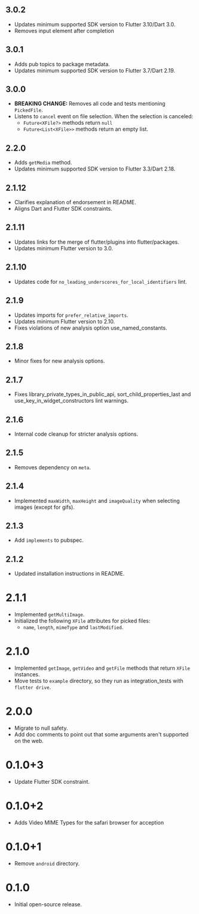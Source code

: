 ## 3.0.2

* Updates minimum supported SDK version to Flutter 3.10/Dart 3.0.
* Removes input element after completion

## 3.0.1

* Adds pub topics to package metadata.
* Updates minimum supported SDK version to Flutter 3.7/Dart 2.19.

## 3.0.0

* **BREAKING CHANGE:** Removes all code and tests mentioning `PickedFile`.
* Listens to `cancel` event on file selection. When the selection is canceled:
  * `Future<XFile?>` methods return `null`
  * `Future<List<XFile>>` methods return an empty list.

## 2.2.0

* Adds `getMedia` method.
* Updates minimum supported SDK version to Flutter 3.3/Dart 2.18.

## 2.1.12

* Clarifies explanation of endorsement in README.
* Aligns Dart and Flutter SDK constraints.

## 2.1.11

* Updates links for the merge of flutter/plugins into flutter/packages.
* Updates minimum Flutter version to 3.0.

## 2.1.10

* Updates code for `no_leading_underscores_for_local_identifiers` lint.

## 2.1.9

* Updates imports for `prefer_relative_imports`.
* Updates minimum Flutter version to 2.10.
* Fixes violations of new analysis option use_named_constants.

## 2.1.8

* Minor fixes for new analysis options.

## 2.1.7

* Fixes library_private_types_in_public_api, sort_child_properties_last and use_key_in_widget_constructors
  lint warnings.

## 2.1.6

* Internal code cleanup for stricter analysis options.

## 2.1.5

* Removes dependency on `meta`.

## 2.1.4

* Implemented `maxWidth`, `maxHeight` and `imageQuality` when selecting images
  (except for gifs).

## 2.1.3

* Add `implements` to pubspec.

## 2.1.2

* Updated installation instructions in README.

# 2.1.1

* Implemented `getMultiImage`.
* Initialized the following `XFile` attributes for picked files:
  * `name`, `length`, `mimeType` and `lastModified`.

# 2.1.0

* Implemented `getImage`, `getVideo` and `getFile` methods that return `XFile` instances.
* Move tests to `example` directory, so they run as integration_tests with `flutter drive`.

# 2.0.0

* Migrate to null safety.
* Add doc comments to point out that some arguments aren't supported on the web.

# 0.1.0+3

* Update Flutter SDK constraint.

# 0.1.0+2

* Adds Video MIME Types for the safari browser for acception

# 0.1.0+1

* Remove `android` directory.

# 0.1.0

* Initial open-source release.
